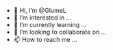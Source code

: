 - 👋 Hi, I’m @GlumeL
- 👀 I’m interested in ...
- 🌱 I’m currently learning ...
- 💞️ I’m looking to collaborate on ...
- 📫 How to reach me ...

<!---
GlumeL/GlumeL is a ✨ special ✨ repository because its `README.md` (this file) appears on your GitHub profile.
You can click the Preview link to take a look at your changes.
--->
